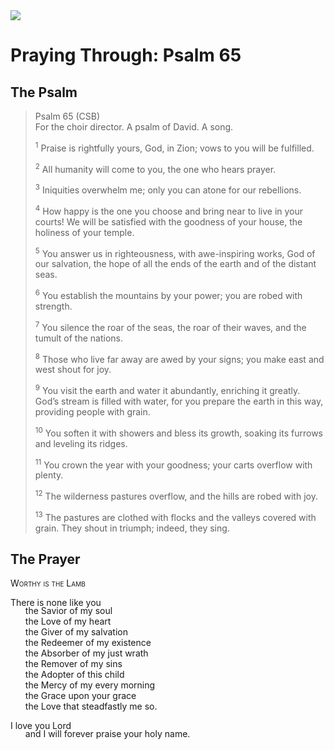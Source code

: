 <img class="intro-right" src="/images/art-paris-psalter.jpg">

<style>
  li {list-style-type: none;}
  p + ul {
    margin-top: -18px;
}
</style>

# Praying Through: Psalm 65

## The Psalm

>Psalm 65 (CSB)  
><sup></sup> For the choir director. A psalm of David. A song. 
>
><sup>1</sup> Praise is rightfully yours, God, in Zion; vows to you will be fulfilled. 
>
><sup>2</sup> All humanity will come to you, the one who hears prayer. 
>
><sup>3</sup> Iniquities overwhelm me; only you can atone for our rebellions. 
>
><sup>4</sup> How happy is the one you choose and bring near to live in your courts! We will be satisfied with the goodness of your house, the holiness of your temple. 
>
><sup>5</sup> You answer us in righteousness, with awe-inspiring works, God of our salvation, the hope of all the ends of the earth and of the distant seas. 
>
><sup>6</sup> You establish the mountains by your power; you are robed with strength. 
>
><sup>7</sup> You silence the roar of the seas, the roar of their waves, and the tumult of the nations. 
>
><sup>8</sup> Those who live far away are awed by your signs; you make east and west shout for joy. 
>
><sup>9</sup> You visit the earth and water it abundantly, enriching it greatly. God’s stream is filled with water, for you prepare the earth in this way, providing people with grain. 
>
><sup>10</sup> You soften it with showers and bless its growth, soaking its furrows and leveling its ridges. 
>
><sup>11</sup> You crown the year with your goodness; your carts overflow with plenty. 
>
><sup>12</sup> The wilderness pastures overflow, and the hills are robed with joy. 
>
><sup>13</sup> The pastures are clothed with flocks and the valleys covered with grain. They shout in triumph; indeed, they sing.

## The Prayer

<div style="font-variant: small-caps;">
Worthy is the Lamb
</div>

There is none like you
* the Savior of my soul
* the Love of my heart
* the Giver of my salvation
* the Redeemer of my existence
* the Absorber of my just wrath
* the Remover of my sins
* the Adopter of this child
* the Mercy of my every morning
* the Grace upon your grace
* the Love that steadfastly me so.

I love you Lord
* and I will forever praise your holy name.
